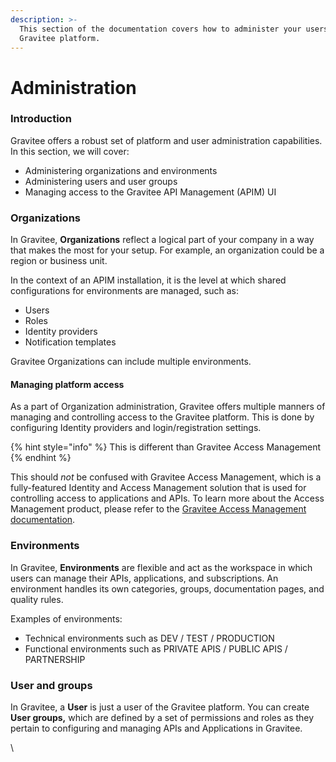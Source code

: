 ```yaml
---
description: >-
  This section of the documentation covers how to administer your users and your
  Gravitee platform.
---
```


# Administration

### Introduction

Gravitee offers a robust set of platform and user administration capabilities. In this section, we will cover:

* Administering organizations and environments
* Administering users and user groups
* Managing access to the Gravitee API Management (APIM) UI

### Organizations

In Gravitee, **Organizations** reflect a logical part of your company in a way that makes the most for your setup. For example, an organization could be a region or business unit.&#x20;

In the context of an APIM installation, it is the level at which shared configurations for environments are managed, such as:

* Users
* Roles
* Identity providers
* Notification templates

Gravitee Organizations can include multiple environments.&#x20;

#### Managing platform access

As a part of Organization administration, Gravitee offers multiple manners of managing and controlling access to the Gravitee platform. This is done by configuring Identity providers and login/registration settings.

{% hint style="info" %}
This is different than Gravitee Access Management
{% endhint %}

This should _not_ be confused with Gravitee Access Management, which is a fully-featured Identity and Access Management solution that is used for controlling access to applications and APIs. To learn more about the Access Management product, please refer to the [Gravitee Access Management documentation](https://app.gitbook.com/o/8qli0UVuPJ39JJdq9ebZ/s/hbYbONLnkQLHGL1EpwKa/).

### Environments

In Gravitee, **Environments** are flexible and act as the workspace in which users can manage their APIs, applications, and subscriptions. An environment handles its own categories, groups, documentation pages, and quality rules.

Examples of environments:

* Technical environments such as DEV / TEST / PRODUCTION
* Functional environments such as PRIVATE APIS / PUBLIC APIS / PARTNERSHIP

### User and groups

In Gravitee, a **User** is just a user of the Gravitee platform. You can create **User groups,** which are defined by a set of permissions and roles as they pertain to configuring and managing APIs and Applications in Gravitee.

\
